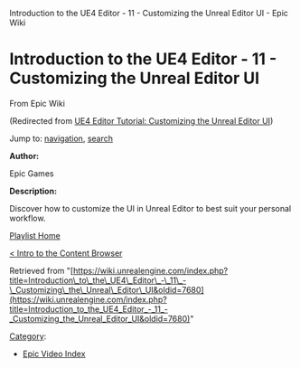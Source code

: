 Introduction to the UE4 Editor - 11 - Customizing the Unreal Editor UI - Epic Wiki              

Introduction to the UE4 Editor - 11 - Customizing the Unreal Editor UI
======================================================================

From Epic Wiki

(Redirected from [UE4 Editor Tutorial: Customizing the Unreal Editor UI](/index.php?title=UE4_Editor_Tutorial:_Customizing_the_Unreal_Editor_UI&redirect=no "UE4 Editor Tutorial: Customizing the Unreal Editor UI"))

Jump to: [navigation](#mw-navigation), [search](#p-search)

  

**Author:**

Epic Games

**Description:**

Discover how to customize the UI in Unreal Editor to best suit your personal workflow.

  

[Playlist Home](/Category:Epic_Video_Playlists "Category:Epic Video Playlists")

[< Intro to the Content Browser](/Introduction_to_the_UE4_Editor_-_10_-_Intro_to_the_Content_Browser "Introduction to the UE4 Editor - 10 - Intro to the Content Browser")

  

Retrieved from "[https://wiki.unrealengine.com/index.php?title=Introduction\_to\_the\_UE4\_Editor\_-\_11\_-\_Customizing\_the\_Unreal\_Editor\_UI&oldid=7680](https://wiki.unrealengine.com/index.php?title=Introduction_to_the_UE4_Editor_-_11_-_Customizing_the_Unreal_Editor_UI&oldid=7680)"

[Category](/Special:Categories "Special:Categories"):

*   [Epic Video Index](/index.php?title=Category:Epic_Video_Index&action=edit&redlink=1 "Category:Epic Video Index (page does not exist)")